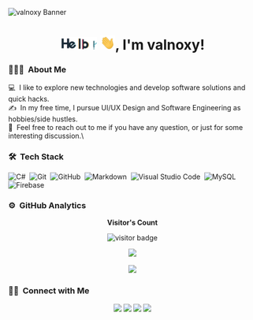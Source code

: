 ![valnoxy Banner](https://valnoxy.wtf/banner_v3.png)
<h1 align="center"><img src="assets/hello.gif" width= 75px> <img src="assets/wink.gif" width="30px">, I'm valnoxy!</h1>

### 👨🏻‍💻 &nbsp;About Me
💻 &nbsp;I like to explore new technologies and develop software solutions and quick hacks.\
✍️ &nbsp;In my free time, I pursue UI/UX Design and Software Engineering as hobbies/side hustles.\
💬 &nbsp;Feel free to reach out to me if you have any question, or just for some interesting discussion.\

### 🛠 &nbsp;Tech Stack
![C#](https://img.shields.io/badge/-CSharp-05122A?style=flat&logo=CSharp&logoColor=A8B9CC)&nbsp;
![Git](https://img.shields.io/badge/-Git-05122A?style=flat&logo=git)&nbsp;
![GitHub](https://img.shields.io/badge/-GitHub-05122A?style=flat&logo=github)&nbsp;
![Markdown](https://img.shields.io/badge/-Markdown-05122A?style=flat&logo=markdown)&nbsp;
![Visual Studio Code](https://img.shields.io/badge/-Visual%20Studio%20Code-05122A?style=flat&logo=visual-studio-code&logoColor=007ACC)&nbsp;
![MySQL](https://img.shields.io/badge/-MySQL-05122A?style=flat&logo=mysql&logoColor=4479A1)&nbsp;
![Firebase](https://img.shields.io/badge/-Firebase-05122A?style=flat&logo=firebase&logoColor=FFCA28)&nbsp;

### ⚙️ &nbsp;GitHub Analytics
<p align="center"><b>Visitor's Count</b></p>
<p align="center"><img src="https://profile-counter.glitch.me/valnoxy/count.svg" alt="visitor badge"/></p>
<p align="center"><img src="https://github-readme-stats.vercel.app/api/top-langs/?username=valnoxy&layout=compact&hide=TSQL&theme=chartreuse-dark"></p>
<p align="center" ><img src="https://github-readme-stats.vercel.app/api?username=valnoxy&count_private=true&show_icons=true&&theme=chartreuse-dark&include_all_commits=true" width="400"></p>

### 🤝🏻 &nbsp;Connect with Me
<p align="center">
<a href="https://exploitox.de"><img src="https://img.shields.io/badge/-Exploitox.de-3423A6?style=for-the-badge&logo=Google-Chrome&logoColor=white"/></a>
<a href="mailto:hey@exploitox.de"><img src="https://img.shields.io/badge/-hey@exploitox.de-D14836?style=for-the-badge&logo=Gmail&logoColor=white"/></a>
<a href="https://instagram.com/valnoxy"><img src="https://img.shields.io/badge/-valnoxy-E4405F?style=for-the-badge&logo=Instagram&logoColor=white"/></a>
<a href="https://twitter.com/valnoxy"><img src="https://img.shields.io/badge/-valnoxy-1DA1F2?style=for-the-badge&logo=twitter&logoColor=white"/></a>
</p>

